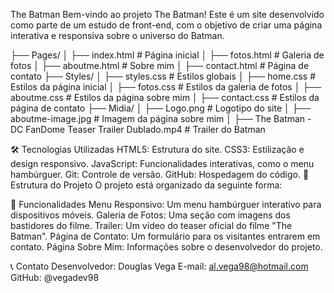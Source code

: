 The Batman
Bem-vindo ao projeto The Batman! Este é um site desenvolvido como parte de um estudo de front-end, com o objetivo de criar uma página interativa e responsiva sobre o universo do Batman.

├── Pages/
│   ├── index.html       # Página inicial
│   ├── fotos.html       # Galeria de fotos
│   ├── aboutme.html     # Sobre mim
│   ├── contact.html     # Página de contato
├── Styles/
│   ├── styles.css       # Estilos globais
│   ├── home.css         # Estilos da página inicial
│   ├── fotos.css        # Estilos da galeria de fotos
│   ├── aboutme.css      # Estilos da página sobre mim
│   ├── contact.css      # Estilos da página de contato
├── Midia/
│   ├── Logo.png         # Logotipo do site
│   ├── aboutme-image.jpg # Imagem da página sobre mim
│   ├── The Batman - DC FanDome Teaser Trailer Dublado.mp4 # Trailer do Batman

🛠️ Tecnologias Utilizadas
HTML5: Estrutura do site.
CSS3: Estilização e design responsivo.
JavaScript: Funcionalidades interativas, como o menu hambúrguer.
Git: Controle de versão.
GitHub: Hospedagem do código.
📂 Estrutura do Projeto
O projeto está organizado da seguinte forma:

🌟 Funcionalidades
Menu Responsivo: Um menu hambúrguer interativo para dispositivos móveis.
Galeria de Fotos: Uma seção com imagens dos bastidores do filme.
Trailer: Um vídeo do teaser oficial do filme "The Batman".
Página de Contato: Um formulário para os visitantes entrarem em contato.
Página Sobre Mim: Informações sobre o desenvolvedor do projeto.

📞 Contato
Desenvolvedor: Douglas Vega
E-mail: al.vega98@hotmail.com
GitHub: @vegadev98
